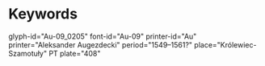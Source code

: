 # Keywords
glyph-id="Au-09_0205"
font-id="Au-09"
printer-id="Au"
printer="Aleksander Augezdecki"
period="1549–1561?"
place="Królewiec-Szamotuły"
PT plate="408"
